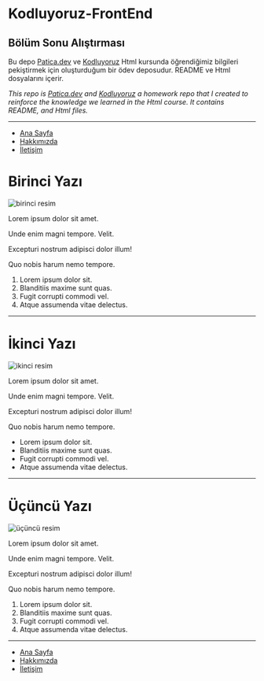 # Kodluyoruz-FrontEnd

## Bölüm Sonu Alıştırması

Bu depo [Patica.dev](https://www.patika.dev/tr) ve [Kodluyoruz](https://kodluyoruz.org/) Html kursunda öğrendiğimiz bilgileri pekiştirmek için oluşturduğum bir ödev deposudur. README ve Html dosyalarını içerir.

_This repo is [Patica.dev](https://www.patika.dev/tr) and [Kodluyoruz](https://kodluyoruz.org/) a homework repo that I created to reinforce the knowledge we learned in the Html course. It contains README, and Html files._

---

- [Ana Sayfa](https://github.com/Overated/Kodluyoruz-FrontEnd-Homeworks/tree/main/HTML/Bolum-Sonu#kodluyoruz-frontend)
- [Hakkımızda](https://github.com/Overated/Kodluyoruz-FrontEnd-Homeworks/blob/main/HTML/Bolum-Sonu/Contact-about-us-readme/about-us.md#hakk%C4%B1m%C4%B1zda)
- [İletişim](https://github.com/Overated/Kodluyoruz-FrontEnd-Homeworks/blob/main/HTML/Bolum-Sonu/Contact-about-us-readme/Contact.md#i%CC%87leti%C5%9Fim)

# Birinci Yazı

![birinci resim](https://picsum.photos/id/314/600/300)

Lorem ipsum dolor sit amet.

Unde enim magni tempore. Velit.

Excepturi nostrum adipisci dolor illum!

Quo nobis harum nemo tempore.

1. Lorem ipsum dolor sit.
2. Blanditiis maxime sunt quas.
3. Fugit corrupti commodi vel.
4. Atque assumenda vitae delectus.

---

# İkinci Yazı

![ikinci resim](https://picsum.photos/id/212/600/300)

Lorem ipsum dolor sit amet.

Unde enim magni tempore. Velit.

Excepturi nostrum adipisci dolor illum!

Quo nobis harum nemo tempore.

- Lorem ipsum dolor sit.
- Blanditiis maxime sunt quas.
- Fugit corrupti commodi vel.
- Atque assumenda vitae delectus.

---

# Üçüncü Yazı

![üçüncü resim](https://picsum.photos/id/613/600/300)

Lorem ipsum dolor sit amet.

Unde enim magni tempore. Velit.

Excepturi nostrum adipisci dolor illum!

Quo nobis harum nemo tempore.

1. Lorem ipsum dolor sit.
2. Blanditiis maxime sunt quas.
3. Fugit corrupti commodi vel.
4. Atque assumenda vitae delectus.

---

- [Ana Sayfa](https://github.com/Overated/Kodluyoruz-FrontEnd-Homeworks/tree/main/HTML/Bolum-Sonu#kodluyoruz-frontend)
- [Hakkımızda](https://github.com/Overated/Kodluyoruz-FrontEnd-Homeworks/blob/main/HTML/Bolum-Sonu/Contact-about-us-readme/about-us.md#hakk%C4%B1m%C4%B1zda)
- [İletişim](https://github.com/Overated/Kodluyoruz-FrontEnd-Homeworks/blob/main/HTML/Bolum-Sonu/Contact-about-us-readme/Contact.md#i%CC%87leti%C5%9Fim)
